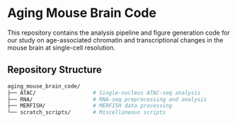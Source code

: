 
# Aging Mouse Brain Code

This repository contains the analysis pipeline and figure generation code for our study on age-associated chromatin and transcriptional changes in the mouse brain at single-cell resolution.


## Repository Structure

```bash
aging_mouse_brain_code/
├── ATAC/                  # Single-nucleus ATAC-seq analysis
├── RNA/                   # RNA-seq preprocessing and analysis
├── MERFISH/               # MERFISH data processing
└── scratch_scripts/       # Miscellaneous scripts
